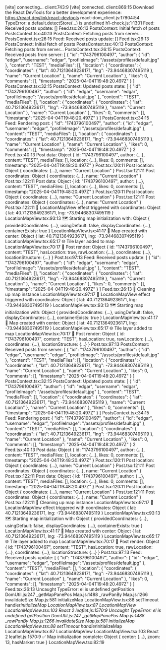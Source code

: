 [vite] connecting... client:743:9
[vite] connected. client:866:15
Download the React DevTools for a better development experience: https://react.dev/link/react-devtools react-dom_client.js:17804:54
TypeError: a.default.detectStore(...) is undefined h1-check.js:1:1301
Feed: Received posts update: [] Feed.tsx:26:13
PostsContext: Initial fetch of posts PostsContext.tsx:40:13
PostsContext: Fetching posts from server... PostsContext.tsx:26:15
Feed: Received posts update: [] Feed.tsx:26:13
PostsContext: Initial fetch of posts PostsContext.tsx:40:13
PostsContext: Fetching posts from server... PostsContext.tsx:26:15
PostsContext: Received posts from server: [
  {
    "id": "1743796100497",
    "author": {
      "id": "edgar",
      "username": "edgar",
      "profileImage": "/assets/profiles/default.jpg"
    },
    "content": "TEST",
    "mediaFiles": [],
    "location": {
      "coordinates": {
        "coordinates": {
          "lat": 40.71213649236171,
          "lng": -73.94468307495119
        },
        "name": "Current Location"
      },
      "name": "Current Location"
    },
    "likes": 0,
    "comments": [],
    "timestamp": "2025-04-04T19:48:20.497Z"
  }
] PostsContext.tsx:32:15
PostsContext: Updated posts state: [
  {
    "id": "1743796100497",
    "author": {
      "id": "edgar",
      "username": "edgar",
      "profileImage": "/assets/profiles/default.jpg"
    },
    "content": "TEST",
    "mediaFiles": [],
    "location": {
      "coordinates": {
        "coordinates": {
          "lat": 40.71213649236171,
          "lng": -73.94468307495119
        },
        "name": "Current Location"
      },
      "name": "Current Location"
    },
    "likes": 0,
    "comments": [],
    "timestamp": "2025-04-04T19:48:20.497Z"
  }
] PostsContext.tsx:34:15
Feed: Rendering post: {
  "id": "1743796100497",
  "author": {
    "id": "edgar",
    "username": "edgar",
    "profileImage": "/assets/profiles/default.jpg"
  },
  "content": "TEST",
  "mediaFiles": [],
  "location": {
    "coordinates": {
      "coordinates": {
        "lat": 40.71213649236171,
        "lng": -73.94468307495119
      },
      "name": "Current Location"
    },
    "name": "Current Location"
  },
  "likes": 0,
  "comments": [],
  "timestamp": "2025-04-04T19:48:20.497Z"
} 2 Feed.tsx:40:13
Post data: 
Object { id: "1743796100497", author: {…}, content: "TEST", mediaFiles: [], location: {…}, likes: 0, comments: [], timestamp: "2025-04-04T19:48:20.497Z" }
Post.tsx:120:11
Post location: 
Object { coordinates: {…}, name: "Current Location" }
Post.tsx:121:11
Post coordinates: 
Object { coordinates: {…}, name: "Current Location" }
Post.tsx:122:11
Post data: 
Object { id: "1743796100497", author: {…}, content: "TEST", mediaFiles: [], location: {…}, likes: 0, comments: [], timestamp: "2025-04-04T19:48:20.497Z" }
Post.tsx:120:11
Post location: 
Object { coordinates: {…}, name: "Current Location" }
Post.tsx:121:11
Post coordinates: 
Object { coordinates: {…}, name: "Current Location" }
Post.tsx:122:11
🔄 LocationMapView effect triggered with coordinates: 
Object { lat: 40.71213649236171, lng: -73.94468307495119 }
LocationMapView.tsx:93:13
🗺️ Starting map initialization with: 
Object { providedCoordinates: {…}, usingDefault: false, displayCoordinates: {…}, containerExists: true }
LocationMapView.tsx:41:17
📍 Map created with center: 
Object { lat: 40.71213649236171, lng: -73.94468307495119 }
LocationMapView.tsx:65:17
🌐 Tile layer added to map LocationMapView.tsx:70:17
📝 Post render: 
Object { id: "1743796100497", content: "TEST", hasLocation: true, rawLocation: {…}, coordinates: {…}, locationStructure: {…} }
Post.tsx:97:13
Feed: Received posts update: [
  {
    "id": "1743796100497",
    "author": {
      "id": "edgar",
      "username": "edgar",
      "profileImage": "/assets/profiles/default.jpg"
    },
    "content": "TEST",
    "mediaFiles": [],
    "location": {
      "coordinates": {
        "coordinates": {
          "lat": 40.71213649236171,
          "lng": -73.94468307495119
        },
        "name": "Current Location"
      },
      "name": "Current Location"
    },
    "likes": 0,
    "comments": [],
    "timestamp": "2025-04-04T19:48:20.497Z"
  }
] Feed.tsx:26:13
🧹 Cleaning up map instance LocationMapView.tsx:97:17
🔄 LocationMapView effect triggered with coordinates: 
Object { lat: 40.71213649236171, lng: -73.94468307495119 }
LocationMapView.tsx:93:13
🗺️ Starting map initialization with: 
Object { providedCoordinates: {…}, usingDefault: false, displayCoordinates: {…}, containerExists: true }
LocationMapView.tsx:41:17
📍 Map created with center: 
Object { lat: 40.71213649236171, lng: -73.94468307495119 }
LocationMapView.tsx:65:17
🌐 Tile layer added to map LocationMapView.tsx:70:17
📝 Post render: 
Object { id: "1743796100497", content: "TEST", hasLocation: true, rawLocation: {…}, coordinates: {…}, locationStructure: {…} }
Post.tsx:97:13
PostsContext: Received posts from server: [
  {
    "id": "1743796100497",
    "author": {
      "id": "edgar",
      "username": "edgar",
      "profileImage": "/assets/profiles/default.jpg"
    },
    "content": "TEST",
    "mediaFiles": [],
    "location": {
      "coordinates": {
        "coordinates": {
          "lat": 40.71213649236171,
          "lng": -73.94468307495119
        },
        "name": "Current Location"
      },
      "name": "Current Location"
    },
    "likes": 0,
    "comments": [],
    "timestamp": "2025-04-04T19:48:20.497Z"
  }
] PostsContext.tsx:32:15
PostsContext: Updated posts state: [
  {
    "id": "1743796100497",
    "author": {
      "id": "edgar",
      "username": "edgar",
      "profileImage": "/assets/profiles/default.jpg"
    },
    "content": "TEST",
    "mediaFiles": [],
    "location": {
      "coordinates": {
        "coordinates": {
          "lat": 40.71213649236171,
          "lng": -73.94468307495119
        },
        "name": "Current Location"
      },
      "name": "Current Location"
    },
    "likes": 0,
    "comments": [],
    "timestamp": "2025-04-04T19:48:20.497Z"
  }
] PostsContext.tsx:34:15
Feed: Rendering post: {
  "id": "1743796100497",
  "author": {
    "id": "edgar",
    "username": "edgar",
    "profileImage": "/assets/profiles/default.jpg"
  },
  "content": "TEST",
  "mediaFiles": [],
  "location": {
    "coordinates": {
      "coordinates": {
        "lat": 40.71213649236171,
        "lng": -73.94468307495119
      },
      "name": "Current Location"
    },
    "name": "Current Location"
  },
  "likes": 0,
  "comments": [],
  "timestamp": "2025-04-04T19:48:20.497Z"
} 2 Feed.tsx:40:13
Post data: 
Object { id: "1743796100497", author: {…}, content: "TEST", mediaFiles: [], location: {…}, likes: 0, comments: [], timestamp: "2025-04-04T19:48:20.497Z" }
Post.tsx:120:11
Post location: 
Object { coordinates: {…}, name: "Current Location" }
Post.tsx:121:11
Post coordinates: 
Object { coordinates: {…}, name: "Current Location" }
Post.tsx:122:11
Post data: 
Object { id: "1743796100497", author: {…}, content: "TEST", mediaFiles: [], location: {…}, likes: 0, comments: [], timestamp: "2025-04-04T19:48:20.497Z" }
Post.tsx:120:11
Post location: 
Object { coordinates: {…}, name: "Current Location" }
Post.tsx:121:11
Post coordinates: 
Object { coordinates: {…}, name: "Current Location" }
Post.tsx:122:11
🧹 Cleaning up map instance LocationMapView.tsx:97:17
🔄 LocationMapView effect triggered with coordinates: 
Object { lat: 40.71213649236171, lng: -73.94468307495119 }
LocationMapView.tsx:93:13
🗺️ Starting map initialization with: 
Object { providedCoordinates: {…}, usingDefault: false, displayCoordinates: {…}, containerExists: true }
LocationMapView.tsx:41:17
📍 Map created with center: 
Object { lat: 40.71213649236171, lng: -73.94468307495119 }
LocationMapView.tsx:65:17
🌐 Tile layer added to map LocationMapView.tsx:70:17
📝 Post render: 
Object { id: "1743796100497", content: "TEST", hasLocation: true, rawLocation: {…}, coordinates: {…}, locationStructure: {…} }
Post.tsx:97:13
Feed: Received posts update: [
  {
    "id": "1743796100497",
    "author": {
      "id": "edgar",
      "username": "edgar",
      "profileImage": "/assets/profiles/default.jpg"
    },
    "content": "TEST",
    "mediaFiles": [],
    "location": {
      "coordinates": {
        "coordinates": {
          "lat": 40.71213649236171,
          "lng": -73.94468307495119
        },
        "name": "Current Location"
      },
      "name": "Current Location"
    },
    "likes": 0,
    "comments": [],
    "timestamp": "2025-04-04T19:48:20.497Z"
  }
] Feed.tsx:26:13
Uncaught TypeError: el is undefined
    getPosition DomUtil.js:247
    _getMapPanePos Map.js:1488
    _rawPanBy Map.js:1266
    invalidateSize Map.js:581
    initializeMap LocationMapView.tsx:88
    setTimeout handler*initializeMap LocationMapView.tsx:87
    LocationMapView LocationMapView.tsx:103
    React 2
leaflet.js:1570:9
Uncaught TypeError: el is undefined
    getPosition DomUtil.js:247
    _getMapPanePos Map.js:1488
    _rawPanBy Map.js:1266
    invalidateSize Map.js:581
    initializeMap LocationMapView.tsx:88
    setTimeout handler*initializeMap LocationMapView.tsx:87
    LocationMapView LocationMapView.tsx:103
    React 2
leaflet.js:1570:9
✅ Map initialization complete: 
Object { center: {…}, zoom: 13, hasMarker: true }
LocationMapView.tsx:82:19
